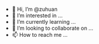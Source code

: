 - 👋 Hi, I’m @zuhuan
- 👀 I’m interested in ...
- 🌱 I’m currently learning ...
- 💞️ I’m looking to collaborate on ...
- 📫 How to reach me ...

<!---
zuhuan/zuhuan is a ✨ special ✨ repository because its `README.md` (this file) appears on your GitHub profile.
You can click the Preview link to take a look at your changes.
--->
